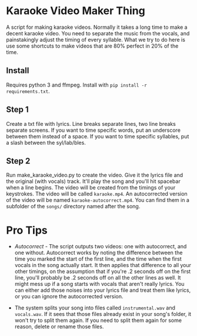 # Karaoke Video Maker Thing

A script for making karaoke videos. Normally it takes a long time to make a decent karaoke video. You need to separate the music from the vocals, and painstakingly adjust the timing of every syllable. What we try to do here is use some shortcuts to make videos that are 80% perfect in 20% of the time.

## Install
Requires python 3 and ffmpeg. Install with `pip install -r requirements.txt`.

## Step 1
Create a txt file with lyrics. Line breaks separate lines, two line breaks separate screens. If you want to time specific words, put an underscore between them instead of a space. If you want to time specific syllables, put a slash between the syl/lab/bles.

## Step 2

Run make_karaoke_video.py to create the video. Give it the lyrics file and the original (with vocals) track. It'll play the song and you'll hit spacebar when a line begins. The video will be created from the timings of your keystrokes. The video will be called `karaoke.mp4`. An autocorrected version of the video will be named `karaoke-autocorrect.mp4`. You can find them in a subfolder of the `songs/` directory named after the song.

# Pro Tips

* *Autocorrect* - The script outputs two videos: one with autocorrect, and one without. Autocorrect works by noting the difference between the time you marked the start of the first line, and the time when the first vocals in the song actually start. It then applies that difference to all your other timings, on the assumption that if you're .2 seconds off on the first line, you'll probably be .2 seconds off on all the other lines as well. It might mess up if a song starts with vocals that aren't really lyrics. You can either add those noises into your lyrics file and treat them like lyrics, or you can ignore the autocorrected version.

* The system splits your song into files called `instrumental.wav` and `vocals.wav`. If it sees that those files already exist in your song's folder, it won't try to split them again. If you need to split them again for some reason, delete or rename those files.
